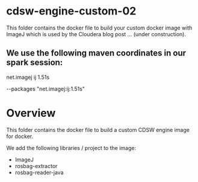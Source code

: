 # cdsw-engine-custom-02
This folder contains the docker file to build your custom docker image
with ImageJ which is used by the Cloudera blog post ... (under construction).

## We use the following maven coordinates in our spark session:

<!-- https://mvnrepository.com/artifact/net.imagej/ij -->
<dependency>
    <groupId>net.imagej</groupId>
    <artifactId>ij</artifactId>
    <version>1.51s</version>
</dependency>

--packages "net.imagej:ij:1.51s"

# Overview
This folder contains the docker file to build a custom CDSW engine image for docker.

We add the following libraries / project to the image:

* ImageJ 
* rosbag-extractor
* rosbag-reader-java
